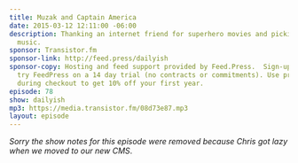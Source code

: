 ```yaml
---
title: Muzak and Captain America
date: 2015-03-12 12:11:00 -06:00
description: Thanking an internet friend for superhero movies and picking podcast
  music.
sponsor: Transistor.fm
sponsor-link: http://feed.press/dailyish
sponsor-copy: Hosting and feed support provided by Feed.Press.  Sign-up today and
  try FeedPress on a 14 day trial (no contracts or commitments). Use promo code "dailyish"
  during checkout to get 10% off your first year.
episode: 78
show: dailyish
mp3: https://media.transistor.fm/08d73e87.mp3
layout: episode
---
```


<em>Sorry the show notes for this episode were removed because Chris got lazy when we moved to our new CMS</em>.
